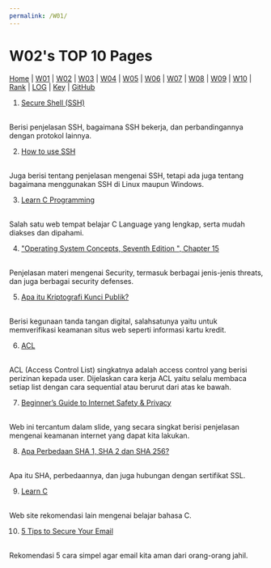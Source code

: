 ```yaml
---
permalink: /W01/
---
```

# W02's TOP 10 Pages

[Home](https://ikhsanpambayun.github.io/os211/) |
[W01](/W01/) |
[W02](/W02/) |
[W03]() |
[W04]() |
[W05]() |
[W06]() |
[W07]() |
[W08]() |
[W09]() |
[W10]() |
[Rank](TXT/myrank.txt) |
[LOG](TXT/mylog.txt) | 
[Key](TXT/mypubkey.txt) |
[GitHub](https://github.com/ikhsanpambayun/os211)

1. [Secure Shell (SSH)](https://searchsecurity.techtarget.com/definition/Secure-Shell)
<br>
Berisi penjelasan SSH, bagaimana SSH bekerja, dan perbandingannya dengan protokol lainnya.

2. [How to use SSH](https://phoenixnap.com/kb/ssh-to-connect-to-remote-server-linux-or-windows)
<br>
Juga berisi tentang penjelasan mengenai SSH, tetapi ada juga tentang bagaimana menggunakan SSH di Linux maupun Windows.

3. [Learn C Programming](https://www.tutorialspoint.com/cprogramming/index.htm)
<br>
Salah satu web tempat belajar C Language yang lengkap, serta mudah diakses dan dipahami.

4. ["Operating System Concepts, Seventh Edition ", Chapter 15](https://www2.cs.uic.edu/~jbell/CourseNotes/OperatingSystems/15_Security.html)
<br>
Penjelasan materi mengenai Security, termasuk berbagai jenis-jenis threats, dan juga berbagai security defenses.

5. [Apa itu Kriptografi Kunci Publik?](https://www.ssl.com/id/faqs/apa-itu-kriptografi-kunci-publik/)
<br>
Berisi kegunaan tanda tangan digital, salahsatunya yaitu untuk memverifikasi keamanan situs web seperti informasi kartu kredit.

6. [ACL](https://webdev-id.com/wdi-wiki/web/acl-access-control-list)
<br>
ACL (Access Control List) singkatnya adalah access control yang berisi perizinan kepada user. Dijelaskan cara kerja ACL yaitu selalu membaca 
setiap list dengan cara sequential atau berurut dari atas ke bawah.

7. [Beginner’s Guide to Internet Safety & Privacy](https://choosetoencrypt.com/privacy/complete-beginners-guide-to-internet-safety-privacy/)
<br>
Web ini tercantum dalam slide, yang secara singkat berisi penjelasan mengenai keamanan internet yang dapat kita lakukan.

8. [Apa Perbedaan SHA 1, SHA 2 dan SHA 256?](https://sslindonesia.com/apa-perbedaan-enkripsi-pada-sha-1-sha-2-dan-sha-256-ssl-indonesia/)
<br>
Apa itu SHA, perbedaannya, dan juga hubungan dengan sertifikat SSL.

9. [Learn C](https://www.learn-c.org/)
<br>
Web site rekomendasi lain mengenai belajar bahasa C.

10. [5 Tips to Secure Your Email](https://www.virtru.com/blog/private-email/)
<br>
Rekomendasi 5 cara simpel agar email kita aman dari orang-orang jahil.
